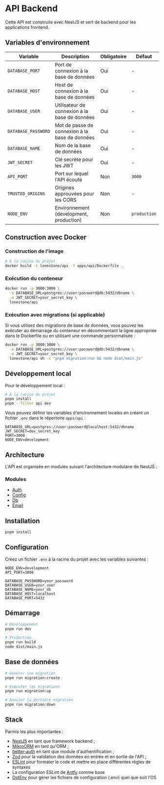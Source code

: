 # API Backend

Cette API est construite avec NestJS et sert de backend pour les applications frontend.

## Variables d'environnement

| Variable | Description | Obligatoire | Défaut |
|----------|-------------|-------------|--------|
| `DATABASE_PORT` | Port de connexion à la base de données | Oui | - |
| `DATABASE_HOST` | Host de connexion à la base de données | Oui | - |
| `DATABASE_USER` | Utilisateur de connexion à la base de données | Oui | - |
| `DATABASE_PASSWORD` | Mot de passe de connexion à la base de données | Oui | - |
| `DATABASE_NAME` | Nom de la base de données | Oui | - |
| `JWT_SECRET` | Clé secrète pour les JWT | Oui | - |
| `API_PORT` | Port sur lequel l'API écoute | Non | `3000` |
| `TRUSTED_ORIGINS` | Origines approuvées pour les CORS | Non | - |
| `NODE_ENV` | Environnement (development, production) | Non | `production` |

## Construction avec Docker

### Construction de l'image

```bash
# À la racine du projet
docker build -t lonestone/api -f apps/api/Dockerfile .
```

### Exécution du conteneur

```bash
docker run -p 3000:3000 \
  -e DATABASE_URL=postgres://user:password@db:5432/dbname \
  -e JWT_SECRET=your_secret_key \
  lonestone/api
```

### Exécution avec migrations (si applicable)

Si vous utilisez des migrations de base de données, vous pouvez les exécuter au démarrage du conteneur en décommentant la ligne appropriée dans le Dockerfile ou en utilisant une commande personnalisée :

```bash
docker run -p 3000:3000 \
  -e DATABASE_URL=postgres://user:password@db:5432/dbname \
  -e JWT_SECRET=your_secret_key \
  lonestone/api sh -c "pnpm migration:run && node dist/main.js"
```

## Développement local

Pour le développement local :

```bash
# À la racine du projet
pnpm install
pnpm --filter api dev
```

Vous pouvez définir les variables d'environnement locales en créant un fichier `.env` dans le répertoire `apps/api` :

```
DATABASE_URL=postgres://user:password@localhost:5432/dbname
JWT_SECRET=dev_secret_key
PORT=3000
NODE_ENV=development
```

## Architecture

L'API est organisée en modules suivant l'architecture modulaire de NestJS :

### Modules
- [Auth](./src/modules/auth/README.md)
- [Config](./src/modules/config/README.md)
- [Db](./src/modules/db/README.md)
- [Email](./src/modules/email/README.md)

## Installation

```bash
pnpm install
```

## Configuration

Créez un fichier `.env` à la racine du projet avec les variables suivantes :

```env
NODE_ENV=development
API_PORT=3000

DATABASE_PASSWORD=your_password
DATABASE_USER=your_user
DATABASE_NAME=your_db
DATABASE_HOST=localhost
DATABASE_PORT=5432
```

## Démarrage

```bash
# Développement
pnpm run dev

# Production
pnpm run build
node dist/main.js
```

## Base de données

```bash
# Générer une migration
pnpm run migration:create

# Exécuter les migrations
pnpm run migration:up

# Annuler la dernière migration
pnpm run migration:down
```

## Stack

Parmis les plus importantes :
- [NestJS](https://github.com/nestjs/nest) en tant que framework backend ;
- [MikroORM](https://mikro-orm.io/) en tant qu'ORM ;
- [better-auth](https://www.better-auth.com/docs) en tant que module d'authentification ;
- [Zod](https://zod.dev/) pour la validation des données en entrée et en sortie de l'API ;
- [ESLint](https://eslint.org/) pour formater le code et mettre en place différentes règles de syntaxes
- La configuration ESLint de [Antfu](https://github.com/antfu/eslint-config) comme base
- [DotEnv](https://github.com/motdotla/dotenv) pour gérer les fichiers de configuration (.env) quel que soit l'OS